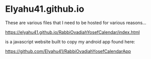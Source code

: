 # Elyahu41.github.io
These are various files that I need to be hosted for various reasons...

https://elyahu41.github.io/RabbiOvadiahYosefCalendar/index.html 

is a javascript website built to copy my android app found here: 

https://github.com/Elyahu41/RabbiOvadiahYosefCalendarApp
